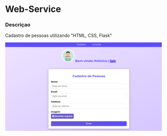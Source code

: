 # Web-Service

### Descriçao

Cadastro de pessoas utilizando "HTML, CSS, Flask"

![imagem](https://github.com/Wellerl/Web-Service/blob/main/static/assets/imagem(2).png)

